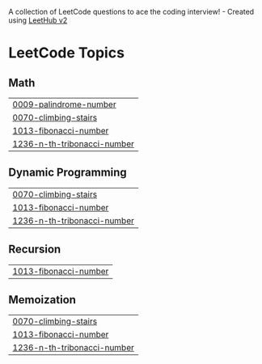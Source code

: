 A collection of LeetCode questions to ace the coding interview! - Created using [LeetHub v2](https://github.com/arunbhardwaj/LeetHub-2.0)
<!---LeetCode Topics Start-->
# LeetCode Topics
## Math
|  |
| ------- |
| [0009-palindrome-number](https://github.com/Mohan4477/LeetCode/tree/master/0009-palindrome-number) |
| [0070-climbing-stairs](https://github.com/Mohan4477/LeetCode/tree/master/0070-climbing-stairs) |
| [1013-fibonacci-number](https://github.com/Mohan4477/LeetCode/tree/master/1013-fibonacci-number) |
| [1236-n-th-tribonacci-number](https://github.com/Mohan4477/LeetCode/tree/master/1236-n-th-tribonacci-number) |
## Dynamic Programming
|  |
| ------- |
| [0070-climbing-stairs](https://github.com/Mohan4477/LeetCode/tree/master/0070-climbing-stairs) |
| [1013-fibonacci-number](https://github.com/Mohan4477/LeetCode/tree/master/1013-fibonacci-number) |
| [1236-n-th-tribonacci-number](https://github.com/Mohan4477/LeetCode/tree/master/1236-n-th-tribonacci-number) |
## Recursion
|  |
| ------- |
| [1013-fibonacci-number](https://github.com/Mohan4477/LeetCode/tree/master/1013-fibonacci-number) |
## Memoization
|  |
| ------- |
| [0070-climbing-stairs](https://github.com/Mohan4477/LeetCode/tree/master/0070-climbing-stairs) |
| [1013-fibonacci-number](https://github.com/Mohan4477/LeetCode/tree/master/1013-fibonacci-number) |
| [1236-n-th-tribonacci-number](https://github.com/Mohan4477/LeetCode/tree/master/1236-n-th-tribonacci-number) |
<!---LeetCode Topics End-->